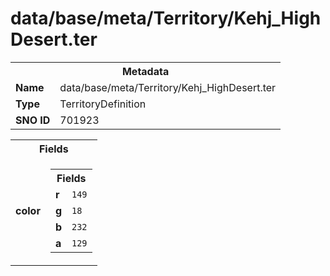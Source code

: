 <h1>data/base/meta/Territory/Kehj_HighDesert.ter</h1><table><tr><th colspan="100%">Metadata</th></tr><tr><td><b>Name</b></td><td>data/base/meta/Territory/Kehj_HighDesert.ter</td></tr><tr><td><b>Type</b></td><td>TerritoryDefinition</td></tr><tr><td><b>SNO ID</b></td><td>701923</td></tr></table>

<table><tr><th colspan="100%">Fields</th></tr><tr><td><b>color</b></td><td><table><tr><th colspan="100%">Fields</th></tr><tr><td><b>r</b></td><td><code>149</code></td></tr><tr><td><b>g</b></td><td><code>18</code></td></tr><tr><td><b>b</b></td><td><code>232</code></td></tr><tr><td><b>a</b></td><td><code>129</code></td></tr></table>

</td></tr></table>

